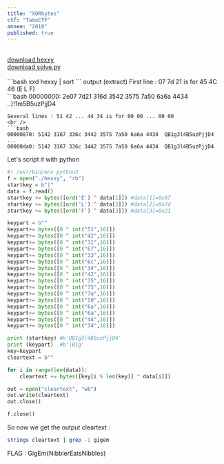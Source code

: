 ```yaml
---
title: "XORbytes"
ctf: "TamuCTF"
annee: "2018"
published: true
---
```


<br />
<a href="/writeup-scripts/2017-2018/TamuCTF/XORbytes/hexxy">download hexxy</a>
<br />
<a href="/writeup-scripts/2017-2018/TamuCTF/XORbytes/solve.py">download solve.py</a>
<br />
<br />
```bash
xxd hexxy | sort 
```
output (extract) First line : 07 7d 21 is for 45 4C 46 (E L F)
<br />
```bash
00000000: 2e07 7d21 316d 3542 3575 7a50 6a6a 4434  ..}!1m5B5uzPjjD4

</code></pre>
```
Several lines : 51 42 ... 44 34 is for 00 00 ... 00 00
<br />
```bash
00000870: 5142 3167 336c 3442 3575 7a50 6a6a 4434  QB1g3l4B5uzPjjD4
...
00000da0: 5142 3167 336c 3442 3575 7a50 6a6a 4434  QB1g3l4B5uzPjjD4
```

Let's script it with python
<br />
```python
#! /usr/bin/env python3
f = open("./hexxy", "rb")
startkey = b"|"
data = f.read()
startkey += bytes([ord('E') ^ data[1]]) #data[1]=0x07
startkey += bytes([ord('L') ^ data[2]]) #data[2]=0x7d
startkey += bytes([ord('F') ^ data[3]]) #data[3]=0x21

keypart = b""
keypart+= bytes([0 ^ int("51",16)])
keypart+= bytes([0 ^ int("42",16)])
keypart+= bytes([0 ^ int("31",16)])
keypart+= bytes([0 ^ int("67",16)])
keypart+= bytes([0 ^ int("33",16)])
keypart+= bytes([0 ^ int("6c",16)])
keypart+= bytes([0 ^ int("34",16)])
keypart+= bytes([0 ^ int("42",16)])
keypart+= bytes([0 ^ int("35",16)])
keypart+= bytes([0 ^ int("75",16)])
keypart+= bytes([0 ^ int("7a",16)])
keypart+= bytes([0 ^ int("50",16)])
keypart+= bytes([0 ^ int("6a",16)])
keypart+= bytes([0 ^ int("6a",16)])
keypart+= bytes([0 ^ int("44",16)])
keypart+= bytes([0 ^ int("34",16)])

print (startkey) #b'QB1g3l4B5uzPjjD4'
print (keypart)  #b'|B1g'
key=keypart
cleartext = b""

for i in range(len(data)):
    cleartext += bytes([key[i % len(key)] ^ data[i]])

out = open("cleartext", "wb")
out.write(cleartext)
out.close()

f.close()
```
So now we get the output cleartext :
<br />
```bash
strings cleartext | grep -i gigem
```

FLAG : GigEm{NibblerEatsNibbles}
<br />
